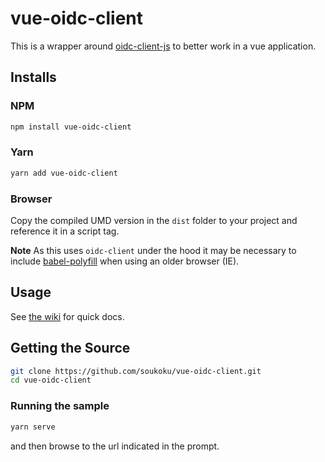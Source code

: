 # vue-oidc-client

This is a wrapper around [oidc-client-js](https://github.com/IdentityModel/oidc-client-js)
to better work in a vue application.

## Installs

### NPM

```bash
npm install vue-oidc-client
```

### Yarn

```bash
yarn add vue-oidc-client
```

### Browser

Copy the compiled UMD version in the `dist` folder to your project and reference it in a script tag.

**Note** As this uses `oidc-client` under the hood it may be necessary to include
[babel-polyfill](https://www.npmjs.com/package/babel-polyfill) when using an older browser (IE).

## Usage

See [the wiki](https://github.com/soukoku/vue-oidc-client/wiki) for quick docs.

## Getting the Source

```bash
git clone https://github.com/soukoku/vue-oidc-client.git
cd vue-oidc-client
```

### Running the sample

```bash
yarn serve
```

and then browse to the url indicated in the prompt.
